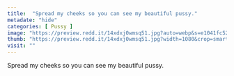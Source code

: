 ```yaml
---
title:  "Spread my cheeks so you can see my beautiful pussy."
metadate: "hide"
categories: [ Pussy ]
image: "https://preview.redd.it/14xdxj0wmsq51.jpg?auto=webp&s=e1041fc52830cf342a9b629671f4900b8b53f292"
thumb: "https://preview.redd.it/14xdxj0wmsq51.jpg?width=1080&crop=smart&auto=webp&s=6d33a8294069b0071f48d80055175b41e455db1a"
visit: ""
---
```

Spread my cheeks so you can see my beautiful pussy.

